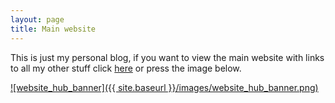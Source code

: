 ```yaml
---
layout: page
title: Main website
---
```


This is just my personal blog, if you want to view the main website with links
to all my other stuff click [here](http://lolei.github.io/) or press the image
below.

[![website_hub_banner]({{ site.baseurl }}/images/website_hub_banner.png)](http://lolei.github.io/)
